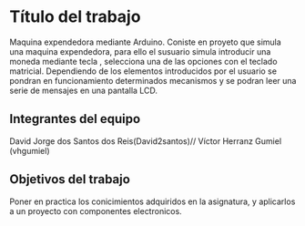 # Título del trabajo
Maquina expendedora mediante Arduino.
Coniste en proyeto que simula una maquina expendedora, para ello el susuario simula introducir una moneda mediante tecla , selecciona una de las opciones con el teclado matricial. Dependiendo de los elementos introducidos por el usuario se pondran en funcionamiento determinados mecanismos y se podran leer una serie de mensajes en una pantalla LCD.
## Integrantes del equipo
David Jorge dos Santos dos Reis(David2santos)//
Víctor Herranz Gumiel (vhgumiel)
## Objetivos del trabajo
Poner en practica los conicimientos adquiridos en la asignatura, y aplicarlos a un proyecto con componentes electronicos.

